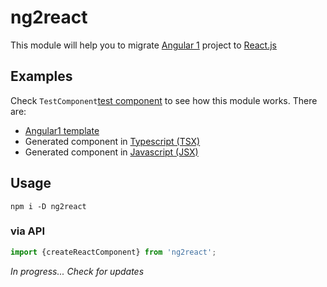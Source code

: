 # ng2react

This module will help you to migrate [Angular 1](https://angularjs.org/) project
to [React.js](https://reactjs.org/)

## Examples
Check `TestComponent`[test component](__tests__/component) to see how this module works. There are:
* [Angular1 template](__tests__/component/template.html)
* Generated component in [Typescript (TSX)](__tests__/component/index.tsx)
* Generated component in [Javascript (JSX)](__tests__/component/index.jsx)

## Usage
```shell
npm i -D ng2react
```

### via API
```js
import {createReactComponent} from 'ng2react';
```

*In progress... Check for updates*
